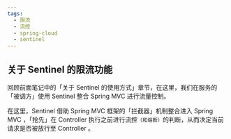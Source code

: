 ```yaml
---
tags:
  - 限流 
  - 流控 
  - spring-cloud 
  - sentinel 
---
```


## 关于 Sentinel 的限流功能


回顾前面笔记中的「关于 Sentinel 的使用方式」章节，在这里，我们在服务的「被调方」使用 Sentinel 整合 Spring MVC 进行流量控制。

在这里，Sentinel 借助 Spring MVC 框架的「拦截器」机制整合进入 Spring MVC ，「抢先」在 Controller 执行之前进行流控<small>（和熔断）</small>的判断，从而决定当前请求是否被放行至 Controller 。

